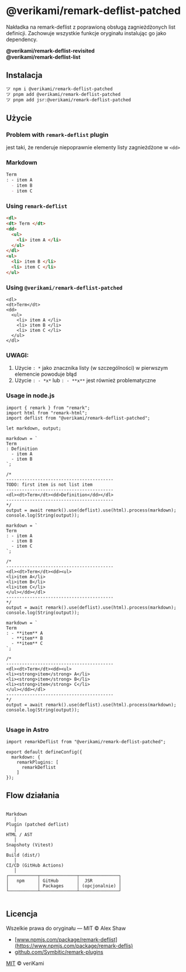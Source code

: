 # @verikami/remark-deflist-patched

Nakładka na remark-deflist z poprawioną obsługą zagnieżdżonych list definicji. Zachowuje wszystkie funkcje oryginału instalując go jako dependency.

**@verikami/remark-deflist-revisited**  
**@verikami/remark-deflist-list**

## Instalacja

```bash
ツ npm i @verikami/remark-deflist-patched
ツ pnpm add @verikami/remark-deflist-patched
ツ pnpm add jsr:@verikami/remark-deflist-patched
```

## Użycie

### Problem with `remark-deflist` plugin

jest taki, że renderuje niepoprawnie elementy listy zagnieżdżone w `<dd>`

### Markdown

```markdown
Term
: - item A
  - item B
  - item C
```

### Using `remark-deflist`

```html
<dl>
<dt> Term </dt>
<dd>
  <ul>
    <li> item A </li>
  </ul>
</dl>
<ul>
  <li> item B </li>
  <li> item C </li>
</ul>
```

### Using `@verikami/remark-deflist-patched`

```
<dl>
<dt>Term</dt>
<dd>
  <ul>
    <li> item A </li>
    <li> item B </li>
    <li> item C </li>
  </ul>
</dl>
```

### UWAGI:

1. Użycie `: *` jako znacznika listy (w szczególności) w pierwszym elemencie powoduje błąd
2. Użycie `: - *x*` lub `: - **x**` jest również problematyczne

### Usage in node.js

```
import { remark } from "remark";
import html from "remark-html";
import deflist from "@verikami/remark-deflist-patched";

let markdown, output;

markdown = `
Term
: Definition
  - item A
  - item B
`;

/*
-----------------------------------------
TODO: first item is not list item
-----------------------------------------
<dl><dt>Term</dt><dd>Definition</dd></dl>
-----------------------------------------
*/
output = await remark().use(deflist).use(html).process(markdown);
console.log(String(output));

markdown = `
Term
: - item A
  - item B
  - item C
`;

/*
-----------------------------------------
<dl><dt>Term</dt><dd><ul>
<li>item A</li>
<li>item B</li>
<li>item C</li>
</ul></dd></dl>
-----------------------------------------
*/
output = await remark().use(deflist).use(html).process(markdown);
console.log(String(output));

markdown = `
Term
: - **item** A
  - **item** B
  - **item** C
`;

/*
-----------------------------------------
<dl><dt>Term</dt><dd><ul>
<li><strong>item</strong> A</li>
<li><strong>item</strong> B</li>
<li><strong>item</strong> C</li>
</ul></dd></dl>
-----------------------------------------
*/
output = await remark().use(deflist).use(html).process(markdown);
console.log(String(output));


```

### Usage in Astro

```
import remarkDeflist from "@verikami/remark-deflist-patched";

export default defineConfig({
  markdown: {
    remarkPlugins: [
      remarkDeflist
    ]
});

```

## Flow działania
```

Markdown
   │
Plugin (patched deflist)
   │
HTML / AST
   │
Snapshoty (Vitest)
   │
Build (dist/)
   │
CI/CD (GitHub Actions)
   │
┌───────────┬──────────────┬───────────────┐
│   npm     │ GitHub       │  JSR          │
│           │ Packages     │ (opcjonalnie) │
└───────────┴──────────────┴───────────────┘


```

## Licencja

Wszelkie prawa do oryginału — MIT © Alex Shaw

- [www.npmjs.com/package/remark-deflist](https://www.npmjs.com/package/remark-deflis)
- [github.com/Symbitic/remark-plugins](https://github.com/Symbitic/remark-plugins)

[MIT](LICENSE.md) © veriKami 

